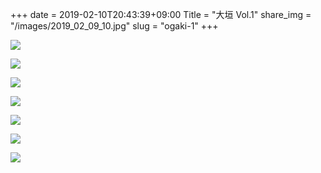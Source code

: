 +++
date  = 2019-02-10T20:43:39+09:00
Title = "大垣 Vol.1"
share_img = "/images/2019_02_09_10.jpg"
slug = "ogaki-1"
+++

![](/images/2019_02_09_5.jpg)

![](/images/2019_02_09_6.jpg)

![](/images/2019_02_09_7.jpg)

![](/images/2019_02_09_8.jpg)

![](/images/2019_02_09_9.jpg)

![](/images/2019_02_09_10.jpg)

![](/images/2019_02_09_11.jpg)